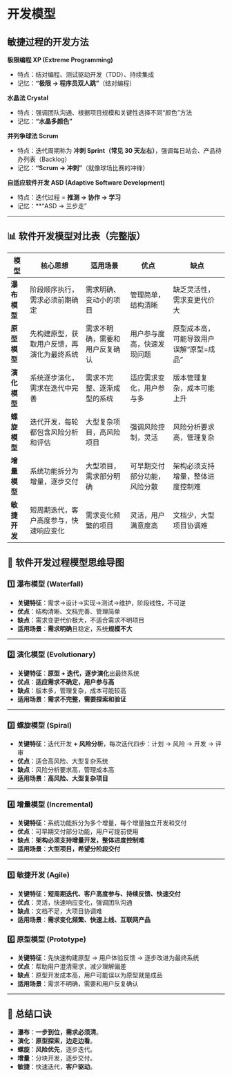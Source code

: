 # 开发模型

## 敏捷过程的开发方法

**极限编程 XP (Extreme Programming)**

- 特点：结对编程、测试驱动开发（TDD）、持续集成
- 记忆：**“极限 → 程序员双人跳”**（结对编程）

**水晶法 Crystal**

- 特点：强调团队沟通、根据项目规模和关键性选择不同“颜色”方法
- 记忆：**“水晶多颜色”**

**并列争球法 Scrum**

- 特点：迭代周期称为 **冲刺 Sprint（常见 30 天左右）**，强调每日站会、产品待办列表（Backlog）
- 记忆：**“Scrum → 冲刺”**（就像球场比赛的冲锋）

**自适应软件开发 ASD (Adaptive Software Development)**

- 特点：迭代过程 = **推测 → 协作 → 学习**
- 记忆：**“ASD → 三步走”

---

## 📊 软件开发模型对比表（完整版）

| 模型         | 核心思想                                   | 适用场景                       | 优点                         | 缺点                                    |
| ------------ | ------------------------------------------ | ------------------------------ | ---------------------------- | --------------------------------------- |
| **瀑布模型** | 阶段顺序执行，需求必须前期确定             | 需求明确、变动小的项目         | 管理简单，结构清晰           | 缺乏灵活性，需求变更代价大              |
| **原型模型** | 先构建原型，获取用户反馈，再演化为最终系统 | 需求不明确，需要和用户反复确认 | 用户参与度高，快速发现问题   | 原型成本高，可能导致用户误解“原型=成品” |
| **演化模型** | 系统逐步演化，需求在迭代中完善             | 需求不完整、逐渐成型的系统     | 适应需求变化，用户参与多     | 版本管理复杂，成本可能上升              |
| **螺旋模型** | 迭代开发，每轮都包含风险分析和评估         | 大型复杂项目，高风险项目       | 强调风险控制，灵活           | 风险分析要求高，管理复杂                |
| **增量模型** | 系统功能拆分为增量，逐步交付               | 大型项目，需求部分明确         | 可早期交付部分功能，风险分散 | 架构必须支持增量，整体进度控制难        |
| **敏捷开发** | 短周期迭代，客户高度参与，快速响应变化     | 需求变化频繁的项目             | 灵活，用户满意度高           | 文档少，大型项目协调难                  |

## 🧠 软件开发过程模型思维导图

### 1️⃣ 瀑布模型 (Waterfall)

- **关键特征**：需求→设计→实现→测试→维护，阶段线性，不可逆
- **优点**：结构清晰、文档完善、管理简单
- **缺点**：需求变更代价极大，不适合需求不明项目
- **适用场景**：**需求明确**且稳定，系统**规模不大**

------

### 2️⃣ 演化模型 (Evolutionary)

- **关键特征**：**原型 + 迭代，逐步演化**出最终系统
- **优点**：**适应需求不确定，用户参与高**
- **缺点**：版本多，管理复杂，成本可能较高
- **适用场景**：**需求不完整，需要探索和验证**

------

### 3️⃣ 螺旋模型 (Spiral)

- **关键特征**：迭代开发 **+ 风险分析**，每次迭代四步：计划 → 风险 → 开发 → 评审
- **优点**：适合高风险、大型复杂系统
- **缺点**：风险分析要求高，管理成本高
- **适用场景**：**高风险、大型复杂项目**

------

### 4️⃣ 增量模型 (Incremental)

- **关键特征**：系统功能拆分为多个增量，每个增量独立开发和交付
- **优点**：可早期交付部分功能，用户可提前使用
- **缺点**：**架构必须支持增量开发，整体进度控制难**
- **适用场景**：**大型项目，希望分阶段交付**

------

### 5️⃣ 敏捷开发 (Agile)

- **关键特征**：**短周期迭代、客户高度参与、持续反馈、快速交付**
- **优点**：灵活，快速响应变化，强调团队沟通
- **缺点**：文档不足，大项目协调难
- **适用场景**：**需求变化频繁、快速上线、互联网产品**

### 6️⃣ 原型模型 (Prototype)

- **关键特征**：先快速构建原型 → 用户体验反馈 → 逐步改进为最终系统
- **优点**：帮助用户澄清需求，减少理解偏差
- **缺点**：原型开发成本高，用户可能误以为原型就是成品
- **适用场景**：需求不明确，需要和用户反复确认

------

## 📌 总结口诀

- **瀑布**：**一步到位，需求必须清**。
- **演化**：**原型探索，边走边看**。
- **螺旋**：**风险优先**，逐步迭代。
- **增量**：分块开发，逐步交付。
- **敏捷**：快速迭代，**客户驱动**。

